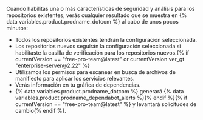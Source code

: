 Cuando habilitas una o más características de seguridad y análisis para los repositorios existentes, verás cualquier resultado que se muestra en {% data variables.product.prodname_dotcom %} al cabo de unos pocos minutos:

- Todos los repositorios existentes tendrán la configuración seleccionada.
- Los repositorios nuevos seguirán la configuración seleccionada si habilitaste la casilla de verificación para los repositorios nuevos.{% if currentVersion == "free-pro-team@latest" or currentVersion ver_gt "enterprise-server@2.22" %}
- Utilizamos los permisos para escanear en busca de archivos de manifiesto para aplicar los servicios relevantes.
- Verás información en tu gráfica de dependencias.
- {% data variables.product.prodname_dotcom %} generará {% data variables.product.prodname_dependabot_alerts %}{% endif %}{% if currentVersion == "free-pro-team@latest" %} y levantará solicitudes de cambio{% endif %}. 
